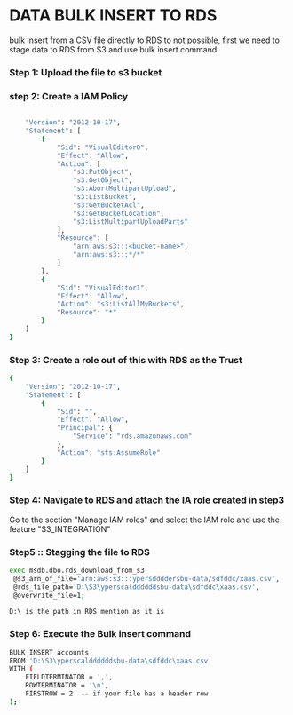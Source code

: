 # DATA BULK INSERT TO RDS
bulk Insert from a CSV file directly to RDS to not possible, first we need to stage data to RDS from S3 and use bulk insert command

### Step 1: Upload the file to s3 bucket

### step 2: Create a IAM Policy
```bash

    "Version": "2012-10-17",
    "Statement": [
        {
            "Sid": "VisualEditor0",
            "Effect": "Allow",
            "Action": [
                "s3:PutObject",
                "s3:GetObject",
                "s3:AbortMultipartUpload",
                "s3:ListBucket",
                "s3:GetBucketAcl",
                "s3:GetBucketLocation",
                "s3:ListMultipartUploadParts"
            ],
            "Resource": [
                "arn:aws:s3:::<bucket-name>",
                "arn:aws:s3:::*/*"
            ]
        },
        {
            "Sid": "VisualEditor1",
            "Effect": "Allow",
            "Action": "s3:ListAllMyBuckets",
            "Resource": "*"
        }
    ]
}
```
### Step 3: Create a role out of this with RDS as the Trust
```bash
{
    "Version": "2012-10-17",
    "Statement": [
        {
            "Sid": "",
            "Effect": "Allow",
            "Principal": {
                "Service": "rds.amazonaws.com"
            },
            "Action": "sts:AssumeRole"
        }
    ]
}
```

### Step 4: Navigate to RDS and attach the IA role created in step3
Go to the section "Manage IAM roles" and select the IAM role and use the feature "S3_INTEGRATION"


### Step5 :: Stagging the file to RDS
```bash
exec msdb.dbo.rds_download_from_s3
 @s3_arn_of_file='arn:aws:s3:::ypersddddersbu-data/sdfddc/xaas.csv',
 @rds_file_path='D:\S3\yperscalddddddsbu-data\sdfddc\xaas.csv',
 @overwrite_file=1;
```
```bash
D:\ is the path in RDS mention as it is
```

### Step 6: Execute the Bulk insert command
```bash
BULK INSERT accounts
FROM 'D:\S3\yperscalddddddsbu-data\sdfddc\xaas.csv'
WITH (
    FIELDTERMINATOR = ',',
    ROWTERMINATOR = '\n',
    FIRSTROW = 2  -- if your file has a header row
);
